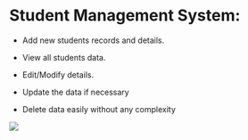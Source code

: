 # Student Management System:

 + Add new students records and details.

+ View all students data.

+ Edit/Modify details.

+ Update the data if necessary

+ Delete data easily without any complexity

![](D:\Java\Student.jpg)

